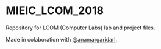 # MIEIC_LCOM_2018
Repository for LCOM (Computer Labs) lab and project files.

Made in colaboration with [@anamargaridarl](https://github.com/anamargaridarl).
